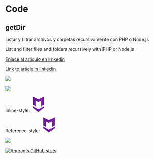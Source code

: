# Code

## getDir
Listar y filtrar archivos y carpetas recursivamente con PHP o Node.js

List and filter files and folders recursively with PHP or Node.js

[Enlace al artículo en linkedin](https://www.linkedin.com/pulse/listar-y-filtrar-archivos-carpetas-recursivamente-con-alonso-l%C3%B3pez-1e/)

[Link to article in linkedin](https://www.linkedin.com/pulse/listar-y-filtrar-archivos-carpetas-recursivamente-con-alonso-l%C3%B3pez-1e/)

![](https://www.alonso-lopez.es/pixel.webp?git-code-1 "")

![](https://www.tegla.es/media/treze/400/lapiz-8-01.webp?git-code "")

Inline-style:
![alt text](https://github.com/adam-p/markdown-here/raw/master/src/common/images/icon48.png "Logo Title Text 1")

Reference-style:
![alt text][logo]

[logo]: https://github.com/adam-p/markdown-here/raw/master/src/common/images/icon48.png "Logo Title Text 2"

[![](https://www.alonso-lopez.es/pixel.webp?git-code-2)](https://github.com/anuraghazra/github-readme-stats)

[![Anurag's GitHub stats](https://github-readme-stats.vercel.app/api?username=javieralonsol&repo=code)](https://github.com/anuraghazra/github-readme-stats)
